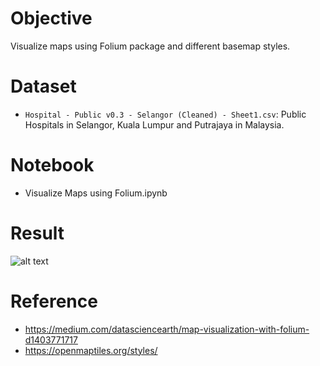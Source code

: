 # Objective
Visualize maps using Folium package and different basemap styles.

# Dataset
- `Hospital - Public v0.3 - Selangor (Cleaned) - Sheet1.csv`: Public Hospitals in Selangor, Kuala Lumpur and Putrajaya in Malaysia.

# Notebook
- Visualize Maps using Folium.ipynb

# Result
![alt text](https://github.com/muz-rdm/Visualize-Maps-Folium/blob/main/image/Public_Hospital_OSM.png?raw=true)

# Reference
- https://medium.com/datasciencearth/map-visualization-with-folium-d1403771717
- https://openmaptiles.org/styles/

